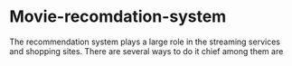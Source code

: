 # Movie-recomdation-system

The recommendation system plays a large role in the  streaming services and shopping sites.
There are several ways to do it chief among them are 

